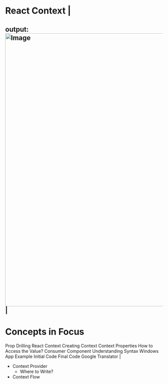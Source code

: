 # React Context | 

## output: <img width="1899" height="869" alt="Image" src="https://github.com/user-attachments/assets/345378e3-2ebe-4cd7-a67a-73cd901ee881" /> |

# Concepts in Focus 
Prop Drilling
React Context
Creating Context
Context Properties
How to Access the Value?
Consumer Component
Understanding Syntax
Windows App Example
Initial Code
Final Code
Google Translator
|
- Context Provider
  - Where to Write?
- Context Flow
